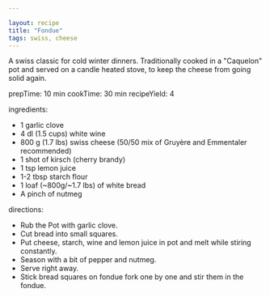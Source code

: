 ```yaml
---

layout: recipe
title: "Fondue"
tags: swiss, cheese
---
```


A swiss classic for cold winter dinners.
Traditionally cooked in a "Caquelon" pot and served on a candle heated stove, to keep the cheese from going solid again.

prepTime: 10 min
cookTime: 30 min
recipeYield: 4

ingredients:
- 1 garlic clove
- 4 dl (1.5 cups) white wine
- 800 g (1.7 lbs) swiss cheese (50/50 mix of Gruyère and Emmentaler recommended)
- 1 shot of kirsch (cherry brandy)
- 1 tsp lemon juice
- 1-2 tbsp starch flour
- 1 loaf (~800g/~1.7 lbs) of white bread
- A pinch of nutmeg

directions:
- Rub the Pot with garlic clove.
- Cut bread into small squares.
- Put cheese, starch, wine and lemon juice in pot and melt while stiring constantly.
- Season with a bit of pepper and nutmeg.
- Serve right away.
- Stick bread squares on fondue fork one by one and stir them in the fondue.
